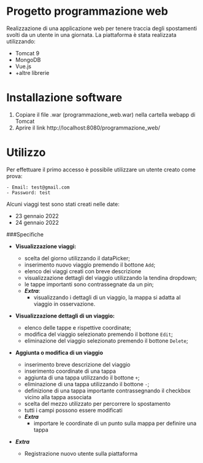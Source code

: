 # Progetto programmazione web
Realizzazione di una applicazione web per tenere traccia degli spostamenti svolti da un utente in una giornata.
La piattaforma è stata realizzata utilizzando:
 - Tomcat 9
 - MongoDB
 - Vue.js 
 - +altre librerie

# Installazione software
1. Copiare il file .war (programmazione_web.war) nella cartella webapp di Tomcat
2. Aprire il link http://localhost:8080/programmazione_web/

# Utilizzo
Per effettuare il primo accesso è possibile utilizzare un utente creato come prova:

    - Email: test@gmail.com
    - Password: test

Alcuni viaggi test sono stati creati nelle date: 
- 23 gennaio 2022 
- 24 gennaio 2022

###Specifiche
- **Visualizzazione viaggi:**
    - scelta del giorno utilizzando il dataPicker;
    - inserimento nuovo viaggio premendo il bottone `Add`;
    - elenco dei viaggi creati con breve descrizione
    - visualizzazione dettagli del viaggio utilizzando la tendina dropdown;
    - le tappe importanti sono contrassegnate da un pin;
    - ***Extra***:
        - visualizzando i dettagli di un viaggio, la mappa si adatta al viaggio in osservazione.
- **Visualizzazione dettagli di un viaggio:**
  - elenco delle tappe e rispettive coordinate;
  - modifica del viaggio selezionato premendo il bottone `Edit`;
  - eliminazione del viaggio selezionato premendo il bottone `Delete`;

- **Aggiunta o modifica di un viaggio**
    - inserimento breve descrizione del viaggio
    - inserimento coordinate di una tappa
    - aggiunta di una tappa utilizzando il bottone `+`;
    - eliminazione di una tappa utilizzando il bottone `-`;
    - definizione di una tappa importante contrassegnando il checkbox vicino alla tappa associata
    - scelta del mezzo utilizzato per percorrere lo spostamento
    - tutti i campi possono essere modificati
    - ***Extra***
      - importare le coordinate di un punto sulla mappa per definire una tappa
- ***Extra***
  - Registrazione nuovo utente sulla piattaforma
